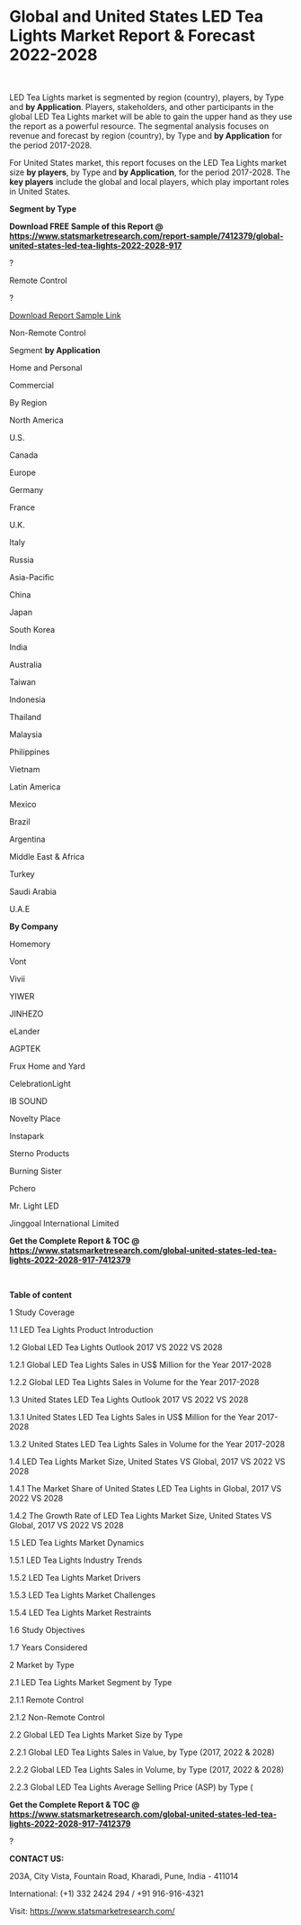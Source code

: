 <h1>Global and United States LED Tea Lights Market Report & Forecast 2022-2028</h1><br/><p>LED Tea Lights market is segmented by region (country), players, by Type and <strong>by Application</strong>. Players, stakeholders, and other participants in the global LED Tea Lights market will be able to gain the upper hand as they use the report as a powerful resource. The segmental analysis focuses on revenue and forecast by region (country), by Type and <strong>by Application</strong> for the period 2017-2028.</p>
 
 
 
 <p>For United States market, this report focuses on the LED Tea Lights market size <strong>by players</strong>, by Type and <strong>by Application</strong>, for the period 2017-2028. The <strong>key players</strong> include the global and local players, which play important roles in United States.</p>
 
 
 
 <p><strong>Segment by Type</strong></p>
 
 
 
 <div><b>Download FREE Sample of this Report @ <a href="https://www.statsmarketresearch.com/download-free-sample/7412379/global-united-states-led-tea-lights-2022-2028-917">https://www.statsmarketresearch.com/report-sample/7412379/global-united-states-led-tea-lights-2022-2028-917</a></b></div>
 
 
 
 <p>? </p>
 
 
 
 <p>Remote Control</p>
 
 
 
 <p>? </p>
 
 
 
 <p><a href="https://www.statsmarketresearch.com/download-free-sample/7412379/global-united-states-led-tea-lights-2022-2028-917">Download Report Sample Link</a></p>
 
 
 
 <p>Non-Remote Control</p>
 
 
 
 <p>Segment <strong>by Application</strong></p>
 
 
 
 <p>Home and Personal</p>
 
 
 
 <p>Commercial</p>
 
 
 
 <p>By Region</p>
 
 
 
 <p>North America</p>
 
 
 
 <p>U.S.</p>
 
 
 
 <p>Canada</p>
 
 
 
 <p>Europe</p>
 
 
 
 <p>Germany</p>
 
 
 
 <p>France</p>
 
 
 
 <p>U.K.</p>
 
 
 
 <p>Italy</p>
 
 
 
 <p>Russia</p>
 
 
 
 <p>Asia-Pacific</p>
 
 
 
 <p>China</p>
 
 
 
 <p>Japan</p>
 
 
 
 <p>South Korea</p>
 
 
 
 <p>India</p>
 
 
 
 <p>Australia</p>
 
 
 
 <p>Taiwan</p>
 
 
 
 <p>Indonesia</p>
 
 
 
 <p>Thailand</p>
 
 
 
 <p>Malaysia</p>
 
 
 
 <p>Philippines</p>
 
 
 
 <p>Vietnam</p>
 
 
 
 <p>Latin America</p>
 
 
 
 <p>Mexico</p>
 
 
 
 <p>Brazil</p>
 
 
 
 <p>Argentina</p>
 
 
 
 <p>Middle East & Africa</p>
 
 
 
 <p>Turkey</p>
 
 
 
 <p>Saudi Arabia</p>
 
 
 
 <p>U.A.E</p>
 
 
 
 <p><strong>By Company</strong></p>
 
 
 
 <p>Homemory</p>
 
 
 
 <p>Vont</p>
 
 
 
 <p>Vivii</p>
 
 
 
 <p>YIWER</p>
 
 
 
 <p>JINHEZO</p>
 
 
 
 <p>eLander</p>
 
 
 
 <p>AGPTEK</p>
 
 
 
 <p>Frux Home and Yard</p>
 
 
 
 <p>CelebrationLight</p>
 
 
 
 <p>IB SOUND</p>
 
 
 
 <p>Novelty Place</p>
 
 
 
 <p>Instapark</p>
 
 
 
 <p>Sterno Products</p>
 
 
 
 <p>Burning Sister</p>
 
 
 
 <p>Pchero</p>
 
 
 
 <p>Mr. Light LED</p>
 
 
 
 <p>Jinggoal International Limited</p>
 
 
 
 <div><b>Get the Complete Report & TOC @ <a href="https://www.statsmarketresearch.com/global-united-states-led-tea-lights-2022-2028-917-7412379">https://www.statsmarketresearch.com/global-united-states-led-tea-lights-2022-2028-917-7412379</a></b></div>
 
 
 
 <p><br />
 
 <b>Table of content</b></p>
 
 
 
 <p>1 Study Coverage<br />
 
 1.1 LED Tea Lights Product Introduction<br />
 
 1.2 Global LED Tea Lights Outlook 2017 VS 2022 VS 2028<br />
 
 1.2.1 Global LED Tea Lights Sales in US$ Million for the Year 2017-2028<br />
 
 1.2.2 Global LED Tea Lights Sales in Volume for the Year 2017-2028<br />
 
 1.3 United States LED Tea Lights Outlook 2017 VS 2022 VS 2028<br />
 
 1.3.1 United States LED Tea Lights Sales in US$ Million for the Year 2017-2028<br />
 
 1.3.2 United States LED Tea Lights Sales in Volume for the Year 2017-2028<br />
 
 1.4 LED Tea Lights Market Size, United States VS Global, 2017 VS 2022 VS 2028<br />
 
 1.4.1 The Market Share of United States LED Tea Lights in Global, 2017 VS 2022 VS 2028<br />
 
 1.4.2 The Growth Rate of LED Tea Lights Market Size, United States VS Global, 2017 VS 2022 VS 2028<br />
 
 1.5 LED Tea Lights Market Dynamics<br />
 
 1.5.1 LED Tea Lights Industry Trends<br />
 
 1.5.2 LED Tea Lights Market Drivers<br />
 
 1.5.3 LED Tea Lights Market Challenges<br />
 
 1.5.4 LED Tea Lights Market Restraints<br />
 
 1.6 Study Objectives<br />
 
 1.7 Years Considered<br />
 
 2 Market by Type<br />
 
 2.1 LED Tea Lights Market Segment by Type<br />
 
 2.1.1 Remote Control<br />
 
 2.1.2 Non-Remote Control<br />
 
 2.2 Global LED Tea Lights Market Size by Type<br />
 
 2.2.1 Global LED Tea Lights Sales in Value, by Type (2017, 2022 & 2028)<br />
 
 2.2.2 Global LED Tea Lights Sales in Volume, by Type (2017, 2022 & 2028)<br />
 
 2.2.3 Global LED Tea Lights Average Selling Price (ASP) by Type (</p>
 
 
 
 <div><b>Get the Complete Report & TOC @ <a href="https://www.statsmarketresearch.com/global-united-states-led-tea-lights-2022-2028-917-7412379">https://www.statsmarketresearch.com/global-united-states-led-tea-lights-2022-2028-917-7412379</a></b></div>
 
 
 
 <p>? </p>
 
 
 
 <p><b>CONTACT US:</b><br />
 
 203A, City Vista, Fountain Road, Kharadi, Pune, India - 411014<br />
 
 International: (+1) 332 2424 294 / +91 916-916-4321<br />
 
 Visit: <a href="https://www.statsmarketresearch.com/">https://www.statsmarketresearch.com/</a></p>